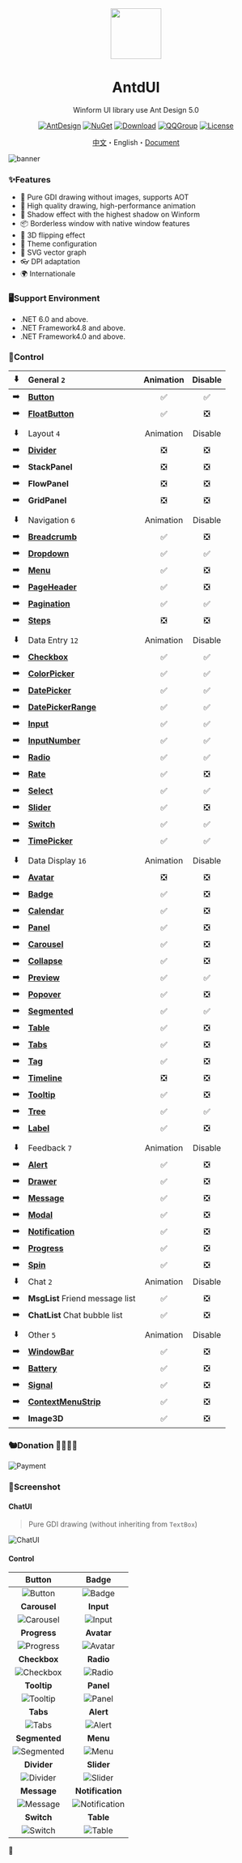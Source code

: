 <div align="center">

<img height="100" src="src/logo.png">

<h1>AntdUI</h1>

Winform UI library use Ant Design 5.0

[![AntDesign](https://img.shields.io/badge/AntDesign%20-5.0-1677ff?style=for-the-badge&logo=antdesign)](https://ant-design.antgroup.com/components/overview-cn)
[![NuGet](https://img.shields.io/nuget/v/AntdUI.svg?style=for-the-badge&label=AntdUI&logo=nuget)](https://www.nuget.org/packages/AntdUI)
[![Download](https://img.shields.io/nuget/dt/antdui?style=for-the-badge)](https://www.nuget.org/packages/AntdUI)
[![QQGroup](https://img.shields.io/badge/QQ%20Group-328884096-f74658?style=for-the-badge&logo=tencentqq)](https://qm.qq.com/cgi-bin/qm/qr?k=ZfuHy4LqYC57DYTWAUWkQD9EjdVfvx3y&jump_from=webapi&authKey=4sAgZN0XlFHx+4MW9PdkiGgg435QfKcQdu5lKi1Fp4PP0O+DL6NaKAcV8ybCLM97)
[![License](https://img.shields.io/badge/license-Apache%202.0-4EB1BA.svg?style=for-the-badge)](http://www.apache.org/licenses/LICENSE-2.0)

[中文](README.md)・English・[Document](https://gitee.com/antdui/AntdUI/wikis)

</div>

![banner](screenshot/Pre/banner-en.png?raw=true)

### ✨Features

- 🌈 Pure GDI drawing without images, supports AOT
- 🎨 High quality drawing, high-performance animation
- 🚀 Shadow effect with the highest shadow on Winform
- 📦 Borderless window with native window features
- 💎 3D flipping effect
- 👚 Theme configuration
- 🦜 SVG vector graph
- 👓 DPI adaptation
- 🌍 Internationale

### 🖥Support Environment

- .NET 6.0 and above.
- .NET Framework4.8 and above.
- .NET Framework4.0 and above.

### 🌴Control

⬇️| General `2` | Animation | Disable |
:---:|:--|:--:|:--:|
➡️| [**Button**](https://gitee.com/antdui/AntdUI/wikis/控件/Button) | ✅ | ✅ |
➡️| [**FloatButton**](https://gitee.com/antdui/AntdUI/wikis/控件/FloatButton) | ✅ | ❎ |
||||
⬇️| Layout `4` | Animation | Disable |
➡️| [**Divider**](https://gitee.com/antdui/AntdUI/wikis/控件/Divider) | ❎ | ❎ |
➡️| **StackPanel** | ❎ | ❎ |
➡️| **FlowPanel** | ❎ | ❎ |
➡️| **GridPanel** | ❎ | ❎ |
||||
⬇️| Navigation `6` | Animation | Disable |
➡️| [**Breadcrumb**](https://gitee.com/antdui/AntdUI/wikis/控件/Breadcrumb) | ✅ | ❎ |
➡️| [**Dropdown**](https://gitee.com/antdui/AntdUI/wikis/控件/Dropdown) | ✅ | ✅ |
➡️| [**Menu**](https://gitee.com/antdui/AntdUI/wikis/控件/Menu) | ✅ | ❎ |
➡️| [**PageHeader**](https://gitee.com/antdui/AntdUI/wikis/控件/PageHeader) | ✅ | ❎ |
➡️| [**Pagination**](https://gitee.com/antdui/AntdUI/wikis/控件/Pagination) | ✅ | ✅ |
➡️| [**Steps**](https://gitee.com/antdui/AntdUI/wikis/控件/Steps) | ❎ | ❎ |
||||
⬇️| Data Entry `12` | Animation | Disable |
➡️| [**Checkbox**](https://gitee.com/antdui/AntdUI/wikis/控件/Checkbox) | ✅ | ✅ |
➡️| [**ColorPicker**](https://gitee.com/antdui/AntdUI/wikis/控件/ColorPicker) | ✅ | ✅ |
➡️| [**DatePicker**](https://gitee.com/antdui/AntdUI/wikis/控件/DatePicker) | ✅ | ✅ |
➡️| [**DatePickerRange**](https://gitee.com/antdui/AntdUI/wikis/控件/DatePicker#DatePickerRange) | ✅ | ✅ |
➡️| [**Input**](https://gitee.com/antdui/AntdUI/wikis/控件/Input) | ✅ | ✅ |
➡️| [**InputNumber**](https://gitee.com/antdui/AntdUI/wikis/控件/Input#InputNumber) | ✅ | ✅ |
➡️| [**Radio**](https://gitee.com/antdui/AntdUI/wikis/控件/Radio) | ✅ | ✅ |
➡️| [**Rate**](https://gitee.com/antdui/AntdUI/wikis/控件/Rate) | ✅ | ❎ |
➡️| [**Select**](https://gitee.com/antdui/AntdUI/wikis/控件/Select) | ✅ | ✅ |
➡️| [**Slider**](https://gitee.com/antdui/AntdUI/wikis/控件/Slider) | ✅ | ❎ |
➡️| [**Switch**](https://gitee.com/antdui/AntdUI/wikis/控件/Switch) | ✅ | ✅ |
➡️| [**TimePicker**](https://gitee.com/antdui/AntdUI/wikis/控件/TimePicker) | ✅ | ✅ |
||||
⬇️| Data Display `16` | Animation | Disable |
➡️| [**Avatar**](https://gitee.com/antdui/AntdUI/wikis/控件/Avatar) | ❎ | ❎ |
➡️| [**Badge**](https://gitee.com/antdui/AntdUI/wikis/控件/Badge) | ✅ | ❎ |
➡️| [**Calendar**](https://gitee.com/antdui/AntdUI/wikis/控件/Calendar) | ✅ | ❎ |
➡️| [**Panel**](https://gitee.com/antdui/AntdUI/wikis/控件/Panel) | ✅ | ❎ |
➡️| [**Carousel**](https://gitee.com/antdui/AntdUI/wikis/控件/Carousel) | ✅ | ❎ |
➡️| [**Collapse**](https://gitee.com/antdui/AntdUI/wikis/控件/Collapse) | ✅ | ❎ |
➡️| [**Preview**](https://gitee.com/antdui/AntdUI/wikis/控件/Preview) | ✅ | ✅ |
➡️| [**Popover**](https://gitee.com/antdui/AntdUI/wikis/控件/Popover) | ✅ | ❎ |
➡️| [**Segmented**](https://gitee.com/antdui/AntdUI/wikis/控件/Segmented) | ✅ | ✅ |
➡️| [**Table**](https://gitee.com/antdui/AntdUI/wikis/控件/Table) | ✅ | ❎ |
➡️| [**Tabs**](https://gitee.com/antdui/AntdUI/wikis/控件/Tabs) | ✅ | ❎ |
➡️| [**Tag**](https://gitee.com/antdui/AntdUI/wikis/控件/Tag) | ✅ | ❎ |
➡️| [**Timeline**](https://gitee.com/antdui/AntdUI/wikis/控件/Timeline) | ❎ | ❎ |
➡️| [**Tooltip**](https://gitee.com/antdui/AntdUI/wikis/控件/Tooltip) | ✅ | ❎ |
➡️| [**Tree**](https://gitee.com/antdui/AntdUI/wikis/控件/Tree) | ✅ | ✅ |
➡️| [**Label**](https://gitee.com/antdui/AntdUI/wikis/控件/Label) | ✅ | ❎ |
||||
⬇️| Feedback `7` | Animation | Disable |
➡️| [**Alert**](https://gitee.com/antdui/AntdUI/wikis/控件/Alert) | ✅ | ❎ |
➡️| [**Drawer**](https://gitee.com/antdui/AntdUI/wikis/控件/Drawer) | ✅ | ❎ |
➡️| [**Message**](https://gitee.com/antdui/AntdUI/wikis/控件/Message) | ✅ | ❎ |
➡️| [**Modal**](https://gitee.com/antdui/AntdUI/wikis/控件/Modal) | ✅ | ❎ |
➡️| [**Notification**](https://gitee.com/antdui/AntdUI/wikis/控件/Notification) | ✅ | ❎ |
➡️| [**Progress**](https://gitee.com/antdui/AntdUI/wikis/控件/Progress) | ✅ | ❎ |
➡️| [**Spin**](https://gitee.com/antdui/AntdUI/wikis/控件/Spin) | ✅ | ❎ |
⬇️| Chat `2` | Animation | Disable |
➡️| **MsgList** Friend message list | ✅ | ❎ |
➡️| **ChatList** Chat bubble list | ✅ | ❎ |
||||
⬇️| Other `5` | Animation | Disable |
➡️| [**WindowBar**](https://gitee.com/antdui/AntdUI/wikis/控件/WindowBar) | ✅ | ❎ |
➡️| [**Battery**](https://gitee.com/antdui/AntdUI/wikis/控件/Battery) | ✅ | ❎ |
➡️| [**Signal**](https://gitee.com/antdui/AntdUI/wikis/控件/Signal) | ✅ | ❎ |
➡️| [**ContextMenuStrip**](https://gitee.com/antdui/AntdUI/wikis/控件/ContextMenuStrip) | ✅ | ❎ |
➡️| **Image3D** | ✅ | ❎ |

### 🐿️Donation 🥣💲🐖👚
![Payment](screenshot/Pre/Payment.png?raw=true)

### 🎨Screenshot

#### ChatUI

> Pure GDI drawing (without inheriting from `TextBox`)

![ChatUI](screenshot/ChatUI.gif?raw=true)

#### Control

| **Button** | **Badge** |
| :--: | :--: |
| ![Button](screenshot/Button.gif?raw=true) | ![Badge](screenshot/Badge.gif?raw=true) |
| **Carousel** | **Input** |
| ![Carousel](screenshot/Carousel.gif?raw=true) | ![Input](screenshot/Input.gif?raw=true) |
| **Progress** | **Avatar** |
| ![Progress](screenshot/Progress.gif?raw=true) | ![Avatar](screenshot/Avatar.gif?raw=true) |
| **Checkbox** | **Radio** |
| ![Checkbox](screenshot/Checkbox.gif?raw=true) | ![Radio](screenshot/Radio.gif?raw=true) |
| **Tooltip** | **Panel** |
| ![Tooltip](screenshot/Tooltip.gif?raw=true) | ![Panel](screenshot/Panel.gif?raw=true) |
| **Tabs** | **Alert** |
| ![Tabs](screenshot/Tabs.gif?raw=true) | ![Alert](screenshot/Alert.gif?raw=true) |
| **Segmented** | **Menu** |
| ![Segmented](screenshot/Segmented.gif?raw=true) | ![Menu](screenshot/Menu.gif?raw=true) |
| **Divider** | **Slider** |
| ![Divider](screenshot/Divider.gif?raw=true) | ![Slider](screenshot/Slider.gif?raw=true) |
| **Message** | **Notification** |
| ![Message](screenshot/Message.gif?raw=true) | ![Notification](screenshot/Notification.gif?raw=true) |
| **Switch** | **Table** |
| ![Switch](screenshot/Switch.gif?raw=true) | ![Table](screenshot/Table.gif?raw=true) |

🦦